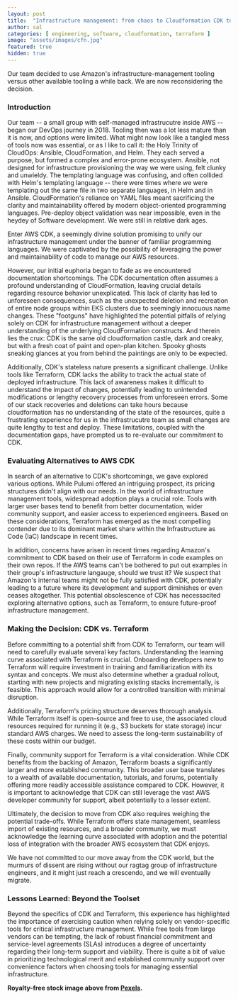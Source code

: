 ```yaml
---
layout: post
title:  "Infrastructure management: from chaos to Cloudformation CDK to confusion"
author: sal
categories: [ engineering, software, cloudformation, terraform ]
image: "assets/images/cfn.jpg"
featured: true
hidden: true
---
```

Our team decided to use Amazon's infrastructure-management tooling versus other available tooling a while back. We are now reconsidering the decision.

### Introduction

Our team -- a small group with self-managed infrastrucutre inside AWS -- began our DevOps journey in 2018. Tooling then was a lot less mature than it is now, and options were limited. What might now look like a tangled mess of tools now was essential, or as I like to call it: the Holy Trinity of CloudOps: Ansible, CloudFormation, and Helm. They each served a purpose, but formed a complex and error-prone ecosystem. Ansible, not designed for infrastructure provisioning the way we were using, felt clunky and unwieldy. The templating language was confusing, and often collided with Helm's templating language -- there were times where we were templating out the same file in two separate languages, in Helm and in Ansible. CloudFormation's reliance on YAML files meant sacrificing the clarity and maintainability offered by modern object-oriented programming languages. Pre-deploy object validation was near impossible, even in the heydey of Software development. We were still in relative dark ages.

Enter AWS CDK, a seemingly divine solution promising to unify our infrastructure management under the banner of familiar programming languages. We were captivated by the possibility of leveraging the power and maintainability of code to manage our AWS resources.

However, our initial euphoria began to fade as we encountered documentation shortcomings. The CDK documentation often assumes a profound understanding of CloudFormation, leaving crucial details regarding resource behavior unexplicated. This lack of clarity has led to unforeseen consequences, such as the unexpected deletion and recreation of entire node groups within EKS clusters due to seemingly innocuous name changes. These "footguns" have highlighted the potential pitfalls of relying solely on CDK for infrastructure management without a deeper understanding of the underlying CloudFormation constructs. And therein lies the crux: CDK is the same old cloudformation castle, dark and creaky, but with a fresh coat of paint and open-plan kitchen. Spooky ghosts sneaking glances at you from behind the paintings are only to be expected.

Additionally, CDK's stateless nature presents a significant challenge. Unlike tools like Terraform, CDK lacks the ability to track the actual state of deployed infrastructure. This lack of awareness makes it difficult to understand the impact of changes, potentially leading to unintended modifications or lengthy recovery processes from unforeseen errors. Some of our stack recoveries and deletions can take hours because cloudformation has no understanding of the state of the resources, quite a frustrating experience for us in the infrastrucutre team as small changes are quite lengthy to test and deploy. These limitations, coupled with the documentation gaps, have prompted us to re-evaluate our commitment to CDK.

### Evaluating Alternatives to AWS CDK

In search of an alternative to CDK's shortcomings, we gave explored various options. While Pulumi offered an intriguing prospect, its pricing structures didn't align with our needs. In the world of infrastructure management tools, widespread adoption plays a crucial role. Tools with larger user bases tend to benefit from better documentation, wider community support, and easier access to experienced engineers. Based on these considerations, Terraform has emerged as the most compelling contender due to its dominant market share within the Infrastructure as Code (IaC) landscape in recent times.

In addition, concerns have arisen in recent times regarding Amazon's commitment to CDK based on their use of Terraform in code examples on their own repos. If the AWS teams can't be bothered to put out examples in their group's infrastructure langauge, should we trust it? We suspect that Amazon's internal teams might not be fully satisfied with CDK, potentially leading to a future where its development and support diminishes or even ceases altogether. This potential obsolescence of CDK has necessacited exploring alternative options, such as Terraform, to ensure future-proof infrastructure management.

### Making the Decision: CDK vs. Terraform

Before committing to a potential shift from CDK to Terraform, our team will need to carefully evaluate several key factors. Understanding the learning curve associated with Terraform is crucial. Onboarding developers new to Terraform will require investment in training and familiarization with its syntax and concepts. We must also determine whether a gradual rollout, starting with new projects and migrating existing stacks incrementally, is feasible. This approach would allow for a controlled transition with minimal disruption.

Additionally, Terraform's pricing structure deserves thorough analysis. While Terraform itself is open-source and free to use, the associated cloud resources required for running it (e.g., S3 buckets for state storage) incur standard AWS charges. We need to assess the long-term sustainability of these costs within our budget.

Finally, community support for Terraform is a vital consideration. While CDK benefits from the backing of Amazon, Terraform boasts a significantly larger and more established community. This broader user base translates to a wealth of available documentation, tutorials, and forums, potentially offering more readily accessible assistance compared to CDK. However, it is important to acknowledge that CDK can still leverage the vast AWS developer community for support, albeit potentially to a lesser extent.

Ultimately, the decision to move from CDK also requires weighing the potential trade-offs. While Terraform offers state management, seamless import of existing resources, and a broader community, we must acknowledge the learning curve associated with adoption and the potential loss of integration with the broader AWS ecosystem that CDK enjoys.

We have not committed to our move away from the CDK world, but the murmurs of dissent are rising without our ragtag group of infrastructure engineers, and it might just reach a crescendo, and we will eventually migrate.

### Lessons Learned: Beyond the Toolset

Beyond the specifics of CDK and Terraform, this experience has highlighted the importance of exercising caution when relying solely on vendor-specific tools for critical infrastructure management. While free tools from large vendors can be tempting, the lack of robust financial commitment and service-level agreements (SLAs) introduces a degree of uncertainty regarding their long-term support and viability. There is quite a bit of value in prioritizing technological merit and established community support over convenience factors when choosing tools for managing essential infrastructure.

__Royalty-free stock image above from [Pexels](https://www.pexels.com/).__